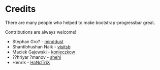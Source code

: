 # Credits

There are many people who helped to make bootstrap-progressbar great.

Contributions are always welcome!


* Stephan Gro? - [minddust](https://github.com/minddust)
* Shantibhushan Naik - [visitsb](https://github.com/visitsb)
* Maciek Gajewski - [konieczkow](https://github.com/konieczkow)
* ??hriyar ?manov - [shehi](https://github.com/shehi)
* Henrik - [HaNdTriX](https://github.com/HaNdTriX)
